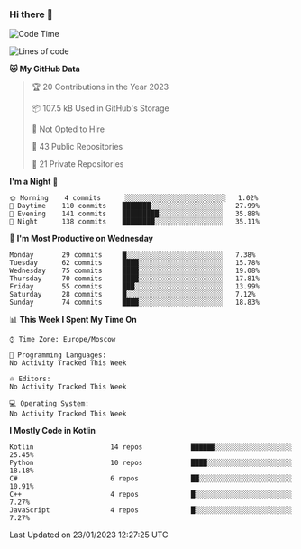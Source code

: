 ### Hi there 👋

<!--
**semwai/semwai** is a ✨ _special_ ✨ repository because its `README.md` (this file) appears on your GitHub profile.

Here are some ideas to get you started:

- 🔭 I’m currently working on ...
- 🌱 I’m currently learning ...
- 👯 I’m looking to collaborate on ...
- 🤔 I’m looking for help with ...
- 💬 Ask me about ...
- 📫 How to reach me: ...
- 😄 Pronouns: ...
- ⚡ Fun fact: ...
-->


<!--START_SECTION:waka-->
![Code Time](http://img.shields.io/badge/Code%20Time-0%20secs-blue)

![Lines of code](https://img.shields.io/badge/From%20Hello%20World%20I%27ve%20Written-1%20Million%20lines%20of%20code-blue)

**🐱 My GitHub Data** 

> 🏆 20 Contributions in the Year 2023
 > 
> 📦 107.5 kB Used in GitHub's Storage 
 > 
> 🚫 Not Opted to Hire
 > 
> 📜 43 Public Repositories 
 > 
> 🔑 21 Private Repositories  
 > 
**I'm a Night 🦉** 

```text
🌞 Morning    4 commits      ░░░░░░░░░░░░░░░░░░░░░░░░░   1.02% 
🌆 Daytime    110 commits    ███████░░░░░░░░░░░░░░░░░░   27.99% 
🌃 Evening    141 commits    █████████░░░░░░░░░░░░░░░░   35.88% 
🌙 Night      138 commits    ████████░░░░░░░░░░░░░░░░░   35.11%

```
📅 **I'm Most Productive on Wednesday** 

```text
Monday       29 commits     █░░░░░░░░░░░░░░░░░░░░░░░░   7.38% 
Tuesday      62 commits     ████░░░░░░░░░░░░░░░░░░░░░   15.78% 
Wednesday    75 commits     ████░░░░░░░░░░░░░░░░░░░░░   19.08% 
Thursday     70 commits     ████░░░░░░░░░░░░░░░░░░░░░   17.81% 
Friday       55 commits     ███░░░░░░░░░░░░░░░░░░░░░░   13.99% 
Saturday     28 commits     █░░░░░░░░░░░░░░░░░░░░░░░░   7.12% 
Sunday       74 commits     ████░░░░░░░░░░░░░░░░░░░░░   18.83%

```


📊 **This Week I Spent My Time On** 

```text
⌚︎ Time Zone: Europe/Moscow

💬 Programming Languages: 
No Activity Tracked This Week

🔥 Editors: 
No Activity Tracked This Week

💻 Operating System: 
No Activity Tracked This Week

```

**I Mostly Code in Kotlin** 

```text
Kotlin                   14 repos            ██████░░░░░░░░░░░░░░░░░░░   25.45% 
Python                   10 repos            ████░░░░░░░░░░░░░░░░░░░░░   18.18% 
C#                       6 repos             ██░░░░░░░░░░░░░░░░░░░░░░░   10.91% 
C++                      4 repos             █░░░░░░░░░░░░░░░░░░░░░░░░   7.27% 
JavaScript               4 repos             █░░░░░░░░░░░░░░░░░░░░░░░░   7.27%

```



 Last Updated on 23/01/2023 12:27:25 UTC
<!--END_SECTION:waka-->
